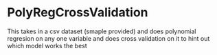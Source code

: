 # PolyRegCrossValidation
This takes in a csv dataset (smaple provided) and does polynomial regresion on any one variable and does cross validation on it to hint out which model works the best


